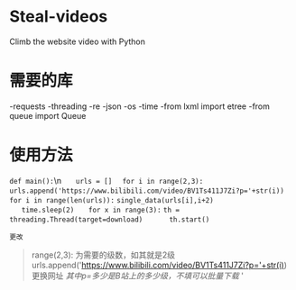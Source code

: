 # Steal-videos
Climb the website video with Python

# 需要的库
-requests
-threading
-re
-json
-os
-time
-from lxml import etree
-from queue import Queue

# 使用方法

`def main():`\n
`   urls = []`
  `  for i in range(2,3):`
    `    urls.append('https://www.bilibili.com/video/BV1Ts411J7Zi?p='+str(i))`
 `   for i in range(len(urls)):`
       ` single_data(urls[i],i+2)		`					
     `   time.sleep(2)`
 `   for x in range(3):`
       ` th = threading.Thread(target=download)		`
     `   th.start() `
       
    更改
   >range(2,3):
   为需要的级数，如其就是2级
   >urls.append('https://www.bilibili.com/video/BV1Ts411J7Zi?p='+str(i))
    更换网址
    *其中p=多少是B站上的多少级，不填可以批量下载*
    '
    
